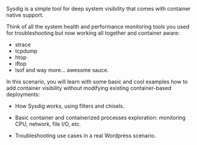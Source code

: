 Sysdig is a simple tool for deep system visibility that comes with container native support.

Think of all the system health and performance monitoring tools you used for troubleshooting but now working all together and container aware:
- strace
- tcpdump
- htop
- iftop
- lsof
and way more... awesome sauce.

In this scenario, you will learn with some basic and cool examples how to add container visibility without modifying existing container-based deployments:

* How Sysdig works, using filters and chisels.

* Basic container and containerized processes exploration: monitoring CPU, network, file I/O, etc.

* Troubleshooting use cases in a real Wordpress scenario.
